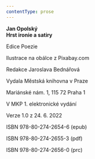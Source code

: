 ```yaml
---
contentType: prose
---
```


<section>

**Jan Opolský  
Hrst ironie a satiry**

</section>

<section>

Edice Poezie

Ilustrace na obálce z Pixabay.com

Redakce Jaroslava Bednářová

</section>

<section>

Vydala Městská knihovna v Praze

Mariánské nám. 1, 115 72 Praha 1

</section>

<section>

V MKP 1. elektronické vydání

Verze 1.0 z 24. 6. 2022

</section>

<section>

ISBN 978-80-274-2654-6 (epub)

ISBN 978-80-274-2655-3 (pdf)

ISBN 978-80-274-2656-0 (prc)

</section>
